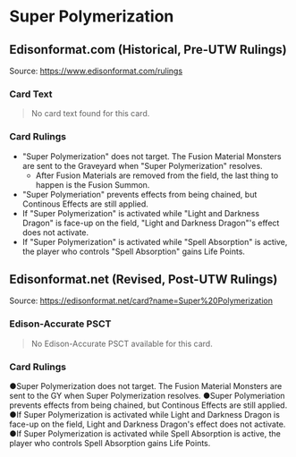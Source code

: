 # Super Polymerization

## Edisonformat.com (Historical, Pre-UTW Rulings)

Source: https://www.edisonformat.com/rulings

### Card Text

> No card text found for this card.

### Card Rulings

*   "Super Polymerization" does not target. The Fusion Material Monsters are sent to the Graveyard when "Super Polymerization" resolves.
    *   After Fusion Materials are removed from the field, the last thing to happen is the Fusion Summon.
*   "Super Polymeriation" prevents effects from being chained, but Continous Effects are still applied.
*   If "Super Polymerization" is activated while "Light and Darkness Dragon" is face-up on the field, "Light and Darkness Dragon"'s effect does not activate.
*   If "Super Polymerization" is activated while "Spell Absorption" is active, the player who controls "Spell Absorption" gains Life Points.

## Edisonformat.net (Revised, Post-UTW Rulings)

Source: https://edisonformat.net/card?name=Super%20Polymerization

### Edison-Accurate PSCT

> No Edison-Accurate PSCT available for this card.

### Card Rulings

●Super Polymerization does not target. The Fusion Material Monsters are sent to the GY when Super Polymerization resolves.
●Super Polymeriation prevents effects from being chained, but Continous Effects are still applied.
●If Super Polymerization is activated while Light and Darkness Dragon is face-up on the field, Light and Darkness Dragon's effect does not activate.
●If Super Polymerization is activated while Spell Absorption is active, the player who controls Spell Absorption gains Life Points.
            